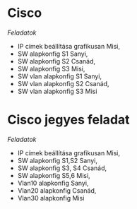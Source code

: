 # Cisco
*Feladatok*
- IP címek beállítása grafikusan Misi,
- SW alapkonfig S1 Sanyi,
- SW alapkonfig S2 Csanád,
- SW alapkonfig S3 Misi,
- SW vlan alapkonfig S1 Sanyi,
- SW vlan alapkonfig S2 Csanád,
- SW vlan alapkonfig S3 Misi



# Cisco jegyes feladat
*Feladatok*
- IP címek beállítása grafikusan Misi,
- SW alapkonfig S1,S2 Sanyi,
- SW alapkonfig S3, S4 Csanád,
- SW alapkonfig S5,6 Misi,
- Vlan10 alapkonfig Sanyi,
- Vlan20 alapkonfig Csanád,
- Vlan30 alapkonfig Misi
